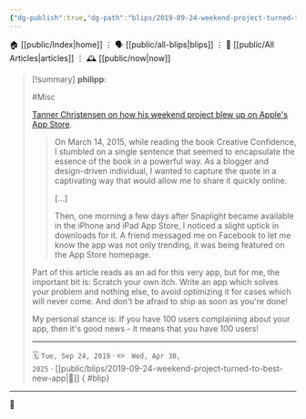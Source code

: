 ```yaml
---
{"dg-publish":true,"dg-path":"blips/2019-09-24-weekend-project-turned-to-best-new-app.md","dg-permalink":"2019/09/24/weekend-project-turned-to-best-new-app/","permalink":"/2019/09/24/weekend-project-turned-to-best-new-app/","title":"philipp @ 2019-09-24"}
---
```



<div class="transclusion internal-embed is-loaded"><div class="markdown-embed">




🏠 [[public/Index\|home]]  ⋮ 🗣️ [[public/all-blips\|blips]] ⋮  📝 [[public/All Articles\|articles]]  ⋮ 🕰️ [[public/now\|now]]


</div></div>


> [!summary] **philipp**:
>
> #Misc
>
> [Tanner Christensen on how his weekend project blew up on Apple's App Store](https://tannerchristensen.com/blog/2018/12/30/oh-shit-my-weekend-project-turned-into-an-app-store-best-new-app).
>
> > On March 14, 2015, while reading the book Creative Confidence, I stumbled on a single sentence that seemed to encapsulate the essence of the book in a powerful way.
> > As a blogger and design-driven individual, I wanted to capture the quote in a captivating way that would allow me to share it quickly online.
> >
> > [...]
> >
> > Then, one morning a few days after Snaplight became available in the iPhone and iPad App Store, I noticed a slight uptick in downloads for it. A friend messaged me on Facebook to let me know the app was not only trending, it was being featured on the App Store homepage.
>
> Part of this article reads as an ad for this very app, but for me, the important bit is: Scratch your own itch. Write an app which solves your problem and nothing else, to avoid optimizing it for cases which will never come. And don't be afraid to ship as soon as you're done!
>
> My personal stance is: If you have 100 users complaining about your app, then it's good news - it means that you have 100 users!
> - - -
>
> 🗓️ <code>Tue, Sep 24, 2019</code>  · ✏️ <code> Wed, Apr 30, 2025</code>  · [[public/blips/2019-09-24-weekend-project-turned-to-best-new-app\|🔗]]
{ #blip}


- - -

 👾
